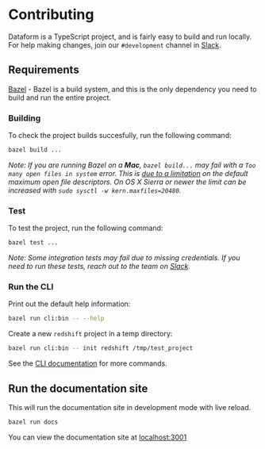 # Contributing

Dataform is a TypeScript project, and is fairly easy to build and run locally.
For help making changes, join our `#development` channel in [Slack](https://slack.dataform.co).

## Requirements

[Bazel](https://bazel.build) - Bazel is a build system, and this is the only dependency you need to build and run the entire project.

### Building

To check the project builds succesfully, run the following command:

```bash
bazel build ...
```

_Note: If you are running Bazel on a **Mac**, `bazel build...` may fail with a `Too many open files in system` error. This is [due to a limitation](https://github.com/angular/angular-bazel-example/issues/178) on the default maximum open file descriptors. On OS X Sierra or newer the limit can be increased with `sudo sysctl -w kern.maxfiles=20480`._

### Test

To test the project, run the following command:

```bash
bazel test ...
```

_Note: Some integration tests may fail due to missing credentials. If you need to run these tests, reach out to the team on [Slack](https://slack.dataform.co)._

### Run the CLI

Print out the default help information:

```bash
bazel run cli:bin -- --help
```

Create a new `redshift` project in a temp directory:

```bash
bazel run cli:bin -- init redshift /tmp/test_project
```

See the [CLI documentation](https://docs.dataform.co/guides/command-line-interface/) for more commands.

## Run the documentation site

This will run the documentation site in development mode with live reload.

```bash
bazel run docs
```

You can view the documentation site at [localhost:3001](http://localhost:3001)
